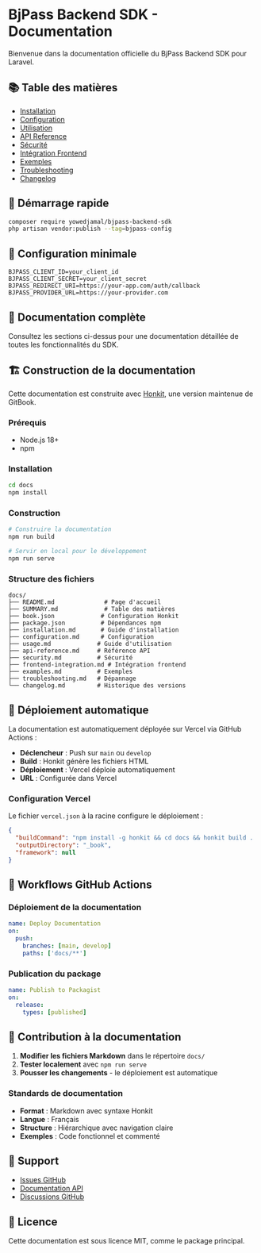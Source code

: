 # BjPass Backend SDK - Documentation

Bienvenue dans la documentation officielle du BjPass Backend SDK pour Laravel.

## 📚 Table des matières

- [Installation](installation.md)
- [Configuration](configuration.md)
- [Utilisation](usage.md)
- [API Reference](api-reference.md)
- [Sécurité](security.md)
- [Intégration Frontend](frontend-integration.md)
- [Exemples](examples.md)
- [Troubleshooting](troubleshooting.md)
- [Changelog](changelog.md)

## 🚀 Démarrage rapide

```bash
composer require yowedjamal/bjpass-backend-sdk
php artisan vendor:publish --tag=bjpass-config
```

## 🔧 Configuration minimale

```env
BJPASS_CLIENT_ID=your_client_id
BJPASS_CLIENT_SECRET=your_client_secret
BJPASS_REDIRECT_URI=https://your-app.com/auth/callback
BJPASS_PROVIDER_URL=https://your-provider.com
```

## 📖 Documentation complète

Consultez les sections ci-dessus pour une documentation détaillée de toutes les fonctionnalités du SDK.

## 🏗️ Construction de la documentation

Cette documentation est construite avec [Honkit](https://github.com/honkit/honkit), une version maintenue de GitBook.

### Prérequis

- Node.js 18+
- npm

### Installation

```bash
cd docs
npm install
```

### Construction

```bash
# Construire la documentation
npm run build

# Servir en local pour le développement
npm run serve
```

### Structure des fichiers

```
docs/
├── README.md              # Page d'accueil
├── SUMMARY.md             # Table des matières
├── book.json             # Configuration Honkit
├── package.json          # Dépendances npm
├── installation.md       # Guide d'installation
├── configuration.md      # Configuration
├── usage.md             # Guide d'utilisation
├── api-reference.md     # Référence API
├── security.md          # Sécurité
├── frontend-integration.md # Intégration frontend
├── examples.md          # Exemples
├── troubleshooting.md   # Dépannage
└── changelog.md         # Historique des versions
```

## 🚀 Déploiement automatique

La documentation est automatiquement déployée sur Vercel via GitHub Actions :

- **Déclencheur** : Push sur `main` ou `develop`
- **Build** : Honkit génère les fichiers HTML
- **Déploiement** : Vercel déploie automatiquement
- **URL** : Configurée dans Vercel

### Configuration Vercel

Le fichier `vercel.json` à la racine configure le déploiement :

```json
{
  "buildCommand": "npm install -g honkit && cd docs && honkit build . ../_book",
  "outputDirectory": "_book",
  "framework": null
}
```

## 🔄 Workflows GitHub Actions

### Déploiement de la documentation

```yaml
name: Deploy Documentation
on:
  push:
    branches: [main, develop]
    paths: ['docs/**']
```

### Publication du package

```yaml
name: Publish to Packagist
on:
  release:
    types: [published]
```

## 📝 Contribution à la documentation

1. **Modifier les fichiers Markdown** dans le répertoire `docs/`
2. **Tester localement** avec `npm run serve`
3. **Pousser les changements** - le déploiement est automatique

### Standards de documentation

- **Format** : Markdown avec syntaxe Honkit
- **Langue** : Français
- **Structure** : Hiérarchique avec navigation claire
- **Exemples** : Code fonctionnel et commenté

## 🤝 Support

- [Issues GitHub](https://github.com/yowedjamal/bjpass-backend-sdk/issues)
- [Documentation API](https://your-docs-site.com)
- [Discussions GitHub](https://github.com/yowedjamal/bjpass-backend-sdk/discussions)

## 📄 Licence

Cette documentation est sous licence MIT, comme le package principal.
